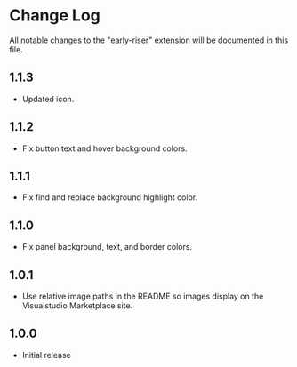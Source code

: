 # Change Log
All notable changes to the "early-riser" extension will be documented in this file.

## 1.1.3
- Updated icon.

## 1.1.2
- Fix button text and hover background colors.

## 1.1.1
- Fix find and replace background highlight color.

## 1.1.0
- Fix panel background, text, and border colors.

## 1.0.1
- Use relative image paths in the README so images display on the Visualstudio Marketplace site.

## 1.0.0 
- Initial release
